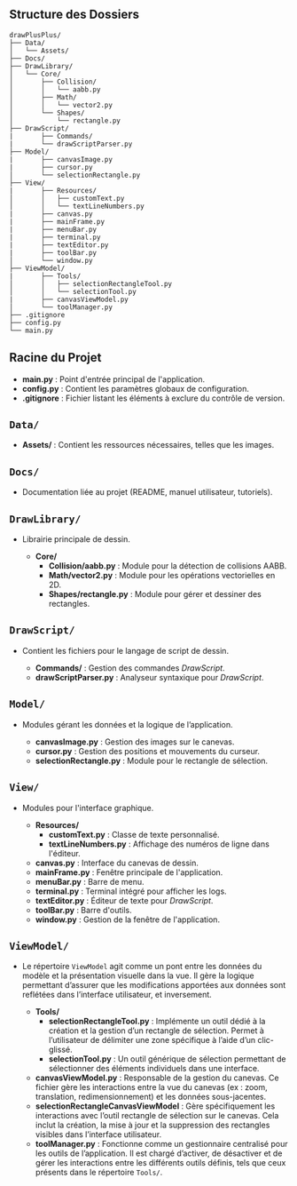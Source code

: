 ## Structure des Dossiers

```
drawPlusPlus/
├── Data/
│   └── Assets/
├── Docs/
├── DrawLibrary/
│   └── Core/
│       ├── Collision/
│       │   └── aabb.py
│       ├── Math/
│       │   └── vector2.py
│       └── Shapes/
│           └── rectangle.py
├── DrawScript/
|       ├── Commands/
|       └── drawScriptParser.py
├── Model/
|       ├── canvasImage.py
|       ├── cursor.py
│       └── selectionRectangle.py
├── View/
|       ├── Resources/
│       │   ├── customText.py
│       │   └── textLineNumbers.py
|       ├── canvas.py
|       ├── mainFrame.py
|       ├── menuBar.py
|       ├── terminal.py
|       ├── textEditor.py
|       ├── toolBar.py
│       └── window.py
├── ViewModel/
|       ├── Tools/
│       │   ├── selectionRectangleTool.py
│       │   └── selectionTool.py
|       ├── canvasViewModel.py
│       └── toolManager.py
├── .gitignore
├── config.py
└── main.py
```
## Racine du Projet
- **main.py** : Point d'entrée principal de l'application.
- **config.py** : Contient les paramètres globaux de configuration.
- **.gitignore** : Fichier listant les éléments à exclure du contrôle de version.

## `Data/`
- **Assets/** : Contient les ressources nécessaires, telles que les images.

## `Docs/`
- Documentation liée au projet (README, manuel utilisateur, tutoriels).

## `DrawLibrary/`
- Librairie principale de dessin.

  - **Core/**
    - **Collision/aabb.py** : Module pour la détection de collisions AABB.
    - **Math/vector2.py** : Module pour les opérations vectorielles en 2D.
    - **Shapes/rectangle.py** : Module pour gérer et dessiner des rectangles.

## `DrawScript/`
- Contient les fichiers pour le langage de script de dessin.

  - **Commands/** : Gestion des commandes *DrawScript*.
  - **drawScriptParser.py** : Analyseur syntaxique pour *DrawScript*.

## `Model/`
- Modules gérant les données et la logique de l’application.

  - **canvasImage.py** : Gestion des images sur le canevas.
  - **cursor.py** : Gestion des positions et mouvements du curseur.
  - **selectionRectangle.py** : Module pour le rectangle de sélection.

## `View/`
- Modules pour l'interface graphique.

  - **Resources/**
    - **customText.py** : Classe de texte personnalisé.
    - **textLineNumbers.py** : Affichage des numéros de ligne dans l'éditeur.
  - **canvas.py** : Interface du canevas de dessin.
  - **mainFrame.py** : Fenêtre principale de l'application.
  - **menuBar.py** : Barre de menu.
  - **terminal.py** : Terminal intégré pour afficher les logs.
  - **textEditor.py** : Éditeur de texte pour *DrawScript*.
  - **toolBar.py** : Barre d'outils.
  - **window.py** : Gestion de la fenêtre de l'application.

## `ViewModel/`
- Le répertoire `ViewModel` agit comme un pont entre les données du modèle et la présentation visuelle dans la vue. Il gère la logique permettant d’assurer que les modifications apportées aux données sont reflétées dans l’interface utilisateur, et inversement.

  - **Tools/**
    - **selectionRectangleTool.py** : Implémente un outil dédié à la création et la gestion d’un rectangle de sélection. Permet à l’utilisateur de délimiter une zone spécifique à l’aide d’un clic-glissé.
    - **selectionTool.py** : Un outil générique de sélection permettant de sélectionner des éléments individuels dans une interface.
  - **canvasViewModel.py** : Responsable de la gestion du canevas. Ce fichier gère les interactions entre la vue du canevas (ex : zoom, translation, redimensionnement) et les données sous-jacentes.
  - **selectionRectangleCanvasViewModel** : Gère spécifiquement les interactions avec l’outil rectangle de sélection sur le canevas. Cela inclut la création, la mise à jour et la suppression des rectangles visibles dans l’interface utilisateur.
  - **toolManager.py** : Fonctionne comme un gestionnaire centralisé pour les outils de l’application. Il est chargé d’activer, de désactiver et de gérer les interactions entre les différents outils définis, tels que ceux présents dans le répertoire `Tools/`.
